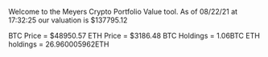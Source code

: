 Welcome to the Meyers Crypto Portfolio Value tool. 
As of 08/22/21 at 17:32:25 our valuation is $137795.12 

BTC Price = $48950.57
 ETH Price = $3186.48
BTC Holdings = 1.06BTC
 ETH holdings = 26.960005962ETH 
